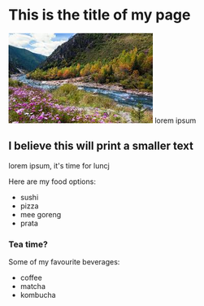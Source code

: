 # This is the title of my page
![image](https://github.com/jackielpp/nusdevops/blob/main/mountain.jfif)
lorem ipsum

## I believe this will print a smaller text

lorem ipsum, it's time for luncj

Here are my food options:

* sushi
* pizza
* mee goreng
* prata

### Tea time?  

Some of my favourite beverages:

* coffee
* matcha
* kombucha
